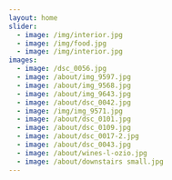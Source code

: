 ```yaml
---
layout: home
slider:
  - image: /img/interior.jpg
  - image: /img/food.jpg
  - image: /img/interior.jpg
images:
  - image: /dsc_0056.jpg
  - image: /about/img_9597.jpg
  - image: /about/img_9568.jpg
  - image: /about/img_9643.jpg
  - image: /about/dsc_0042.jpg
  - image: /img/img_9571.jpg
  - image: /about/dsc_0101.jpg
  - image: /about/dsc_0109.jpg
  - image: /about/dsc_0017-2.jpg
  - image: /about/dsc_0043.jpg
  - image: /about/wines-l-ozio.jpg
  - image: /about/downstairs small.jpg
---
```

